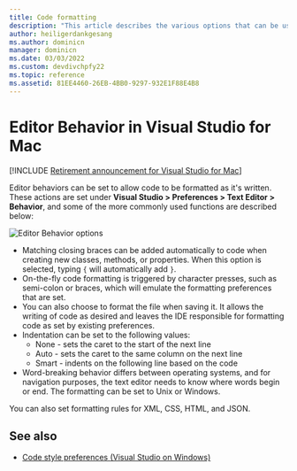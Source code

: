 ```yaml
---
title: Code formatting
description: "This article describes the various options that can be used to modify the text editor behavior in Visual Studio for Mac"
author: heiligerdankgesang 
ms.author: dominicn
manager: dominicn
ms.date: 03/03/2022
ms.custom: devdivchpfy22
ms.topic: reference
ms.assetid: 81EE4460-26EB-4BB0-9297-932E1F88E4B8
---
```

# Editor Behavior in Visual Studio for Mac

 [!INCLUDE [Retirement announcement for Visual Studio for Mac](includes/vsmac-retirement.md)]

Editor behaviors can be set to allow code to be formatted as it's written. These actions are set under **Visual Studio > Preferences > Text Editor > Behavior**, and some of the more commonly used functions are described below:

![Editor Behavior options](media/source-editor-image9.png)

* Matching closing braces can be added automatically to code when creating new classes, methods, or properties. When this option is selected, typing `{` will automatically add `}`.
* On-the-fly code formatting is triggered by character presses, such as semi-colon or braces, which will emulate the formatting preferences that are set.
* You can also choose to format the file when saving it. It allows the writing of code as desired and leaves the IDE responsible for formatting code as set by existing preferences.
* Indentation can be set to the following values:
  * None - sets the caret to the start of the next line
  * Auto - sets the caret to the same column on the next line
  * Smart - indents on the following line based on the code
* Word-breaking behavior differs between operating systems, and for navigation purposes, the text editor needs to know where words begin or end. The formatting can be set to Unix or Windows.

You can also set formatting rules for XML, CSS, HTML, and JSON.

## See also

- [Code style preferences (Visual Studio on Windows)](/visualstudio/ide/code-styles-and-quick-actions)
